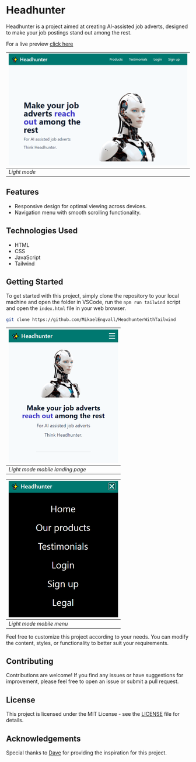 # Headhunter

Headhunter is a project aimed at creating AI-assisted job adverts, designed to make your job postings stand out among the rest.

For a live preview [click here](https://headhunterwithtailwind.onrender.com/)

| <img src="https://github.com/MikaelEngvall/HeadhunterTailwindCSS/blob/main/build/img/headhunter_tailwind_desktop.png" width="500" height="auto" alt="image"> |
| --- |
| *Light mode* |


## Features

- Responsive design for optimal viewing across devices.
- Navigation menu with smooth scrolling functionality.

## Technologies Used

- HTML
- CSS
- JavaScript
- Tailwind

## Getting Started

To get started with this project, simply clone the repository to your local machine and open the folder in VSCode, 
run the `npm run tailwind` script and open the `index.html` file in your web browser.

```bash
git clone https://github.com/MikaelEngvall/HeadhunterWithTailwind
```

| <img src="https://github.com/MikaelEngvall/HeadhunterTailwindCSS/blob/main/build/img/headhunter_tailwind_mobile_landing_page.png" width="300" height="auto" alt="image"> |
| --- |
| *Light mode mobile landing page* |

| <img src="https://github.com/MikaelEngvall/HeadhunterTailwindCSS/blob/main/build/img/headhunter_tailwind_mobile_menu.png" width="300" height="auto" alt="image"> |
| --- |
| *Light mode mobile menu* |

Feel free to customize this project according to your needs. You can modify the content, styles, or functionality to better suit your requirements.

## Contributing
Contributions are welcome! If you find any issues or have suggestions for improvement, please feel free to open an issue or submit a pull request.

## License
This project is licensed under the MIT License - see the [LICENSE](https://opensource.org/license/mit) file for details.

## Acknowledgements
Special thanks to [Dave](https://www.youtube.com/@DaveGrayTeachesCode) for providing the inspiration for this project.
